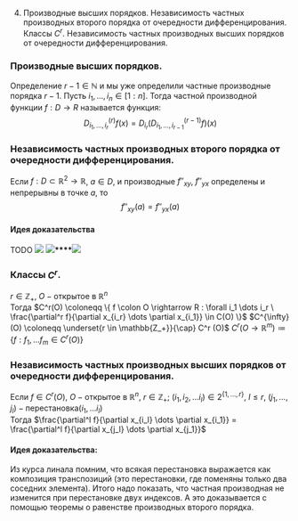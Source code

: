 4. Производные высших порядков. Независимость частных производных второго порядка от очередности дифференцирования. Классы $C^r$. Независимость частных производных высших порядков от очередности дифференцирования.
### Производные высших порядков. 
Определение $r-1 \in \mathbb{N}$ и мы уже определили частные производные порядка $r-1$. Пусть $i_1, \ldots, i_n \in [1:n]$. Тогда частной производной функции $f:D\to R$ называется функция:
$$ D^{(r)}_{i_1,\ldots,i_r}f(x) = D_{i_r}(D^{(r-1)}_{i_1,\ldots,i_{r-1}}f)(x) $$
### Независимость частных производных второго порядка от очередности дифференцирования.

Если $f:D\subset \mathbb{R}^2\to \mathbb{R}$, $a \in D$, и производные $f''_{xy}$, $f''_{yx}$ определены и непрерывны в точке $a$, то 
$$ f''_{xy}(a) = f''_{yx}(a) $$

#### Идея доказательства
TODO
**![](https://lh7-us.googleusercontent.com/Iww6lp_uoQxPkS-O0k1dw9DypFPpbrdukcxTRG6Qi9kzulaIefQfDk_IFCALomWdbspyqHBi6076pt-b4Tf-vAZRHEmxKsEqIC5Y-3qgr_pU_Vnchh_LnL3TFIBNWdyG4BrPyKG3XJmwIH0GsnCvlf0)**
**![](https://lh7-us.googleusercontent.com/38HuVz4oRCWECBNDz9x_qeQC-eGNXHYDZutr8Y8gBMDgaFD-sCqnnohNM_Uf2CBZJdy0Hjdh04KWj8dPSMEop8tPc-G5TxnYMzHsl4YUbEsKj9FYdXPdDkeVzKKNxHeIlaOZ_fAxQ32tGOMfdRldH_M)****![](https://lh7-us.googleusercontent.com/H8DQyQO8FA6m58nPDnskGgbLlexTNvpwy7BqUNtsQgjT7Fq9hlI7-rKasvoPyLK9ZdKr1QYaH0vGm_4e17xJhBJU4ypT_1uRVHg28cSA1thco0ILAq7GDSB7d1WoPdxB1V33PDpETrYivGNdQhYtp_8)**
### Классы $C^r$.
$r \in \mathbb{Z_+}$, $O - \text{открытое в } \mathbb{R}^n$  
Тогда $C^r(O) \coloneqq \{ f \colon O \rightarrow R : \forall i_1 \dots i_r \ \frac{\partial^r f}{\partial x_{i_r} \dots \partial x_{i_1}} \in C(O) \}$
$C^{\infty} (O) \coloneqq \underset{r \in \mathbb{Z_+}}{\cap} C^r (O)$
$C^r (O \rightarrow \mathbb{R}^m) \coloneqq \{f : f_1, \dots f_m \in C^r(O)\}$
### Независимость частных производных высших порядков от очередности дифференцирования.
Если $f \in C^r (O)$, $O - \text{открытое в } \mathbb{R}^n$, $r \in \mathbb{Z_+}$; $(i_1, i_2, \dots i_l) \in 2^{ \{1, \dots, r\} }$, $l \leq r$, $(j_1, \dots, j_l) - \text{перестановка} (i_1, \dots i_l)$  
Тогда $\frac{\partial^l f}{\partial x_{i_l} \dots \partial x_{i_1}} = \frac{\partial^l f}{\partial x_{j_l} \dots \partial x_{j_1}}$

#### Идея доказательства:
Из курса линала помним, что всякая перестановка выражается как композиция транспозиций (это перестановки, где поменяны только два соседних элемента). Итого надо показать, что частная производная не изменится при перестановке двух индексов. А это доказывается с помощью теоремы о равенстве производных второго порядка.
